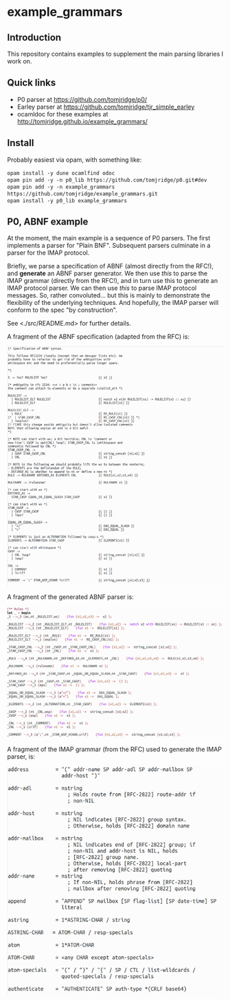 # example_grammars



## Introduction

This repository contains examples to supplement the main parsing libraries I work on.



## Quick links

* P0 parser at <https://github.com/tomjridge/p0/>
* Earley parser at <https://github.com/tomjridge/tjr_simple_earley>
* ocamldoc for these examples at <http://tomjridge.github.io/example_grammars/>



## Install

Probably easiest via opam, with something like:

~~~
opam install -y dune ocamlfind odoc
opam pin add -y -n p0_lib https://github.com/tomjridge/p0.git#dev
opam pin add -y -n example_grammars https://github.com/tomjridge/example_grammars.git
opam install -y p0_lib example_grammars
~~~





## P0, ABNF example

At the moment, the main example is a sequence of P0 parsers. The first implements a parser for "Plain BNF". Subsequent parsers culminate in a parser for  the IMAP protocol. 

Briefly, we parse a specification of ABNF (almost directly from the RFC!), and **generate** an ABNF parser generator. We then use *this* to parse the IMAP grammar (directly from the RFC!), and in turn use this to generate an IMAP protocol parser. We can then use *this* to parse IMAP protocol messages. So, rather convoluted... but this is mainly to demonstrate the flexibility of the underlying techniques. And hopefully, the IMAP parser will conform to the spec "by construction".

See <./src/README.md> for further details. 



A fragment of the ABNF specification (adapted from the RFC) is:

![2019-07-29.165930](README.assets/2019-07-29.165930.png)

A fragment of the generated ABNF parser is:

![1557223111833](README.assets/1557223111833.png)



A fragment of the IMAP grammar (from the RFC) used to generate the IMAP parser, is:

![1557223376198](README.assets/1557223376198.png)